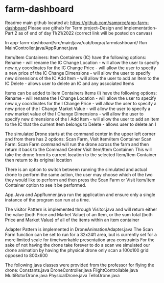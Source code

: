 # farm-dashboard
Readme
main github located at:
https://github.com/samprce/app-farm-dashboard
Please use github for Term project–Design and Implementation-Part 2 as of end of day 11/21/2022 (correct link will be posted on canvas)

In app-farm-dashboard/src/main/java/uab/bogra/farmdashboard/
Run MainController.java/AppRunner.java

Item/Item Containers:
Item Containers (IC) have the following options:
Rename - will rename the IC
Change Location - will allow the user to specify new x,y coordinates for the IC
Change Price - will allow the user to specify a new price of the IC
Change Dimensions - will allow the user to specify new dimensions of the IC
Add Item - will allow the user to add an Item to the IC
Delete - allows user to delete an IC and any associated Items

Items can be added to Item Containers
Items (I) have the following options:
Rename - will rename the I
Change Location - will allow the user to specify new x,y coordinates for the I
Change Price - will allow the user to specify a new price of the I
Change Market Value - will allow the user to specify a new market value of the I
Change Dimensions - will allow the user to specify new dimensions of the I
Add Item - will allow the user to add an Item to the IC that the current Item belongs to 
Delete - allows user to delete an I

The simulated Drone starts at the command center in the upper left corner and from there has 2 options:
Scan Farm, Visit Item/Item Container
Scan Farm:
Scan Farm command will run the drone across the farm and then return it back to the Command Center
Visit Item/Item Container:
This will take the drone from its current location to the selected Item/Item Container then return to its original location

There is an option to switch between running the simulated and actual drone to perform the same action, the user may choose which of the two they would like to perform and then press the Scan Farm or Visit Item/Item Container option to see it be performed.

App.Java and AppRunner.java run the application and ensure only a single instance of the program can run at a time.

The visitor Pattern is implemented through Visitor.java and will return either the value (both Price and Market Value) of an Item, or the sum total (both Price and Market Value) of all of the items within an item container

Adapter Pattern is implemented in DroneAnimationAdapter.java
The Scan Farm function can be set to run for a 32x24ft area, but is currently set for a more limited scale for time/workable presentation area constraints
For the sake of not having the drone take forever to do a scan we simulated our drone animation by having the physical drone only scan a 100x100 grid opposed to 800x600

The following java classes were provided from the professor for flying the drone:
Constants.java
DroneController.java
FlightControllable.java
MultiRotorDrone.java
PhysicalDrone.java
TelloDrone.java
